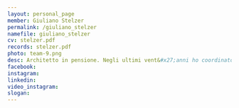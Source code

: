 ```yaml
---
layout: personal_page
member: Giuliano Stelzer
permalink: /giuliano_stelzer
namefile: giuliano_stelzer
cv: stelzer.pdf
records: stelzer.pdf
photo: team-9.png
desc: Architetto in pensione. Negli ultimi vent&#x27;anni ho coordinato i Servizi Mobilità e Urbanistica del Comune di Trento e nel 2021 ho assunto un incarico speciale relativo alle relazioni tra città e mobilità e ai percorsi partecipati per la costruzione della visione della città del futuro.
facebook: 
instagram: 
linkedin: 
video_instagram: 
slogan: 
---
```

